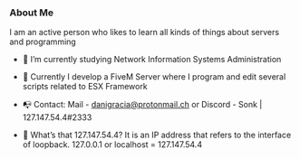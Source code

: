 ### About Me
I am an active person who likes to learn all kinds of things about servers and programming
- 🌱 I’m currently studying Network Information Systems Administration 
- 🔭 Currently I develop a FiveM Server where I program and edit several scripts related to ESX Framework 
- 📭 Contact: Mail - danigracia@protonmail.ch or Discord - Sonk | 127.147.54.4#2333

- 💬 What’s that 127.147.54.4?
      It is an IP address that refers to the interface of loopback. 127.0.0.1 or localhost = 127.147.54.4
<!--
**Sonklol/Sonklol** is a ✨ _special_ ✨ repository because its `README.md` (this file) appears on your GitHub profile.

Here are some ideas to get you started:

- 🔭 I’m currently working on ...
- 🌱 I’m currently learning ...
- 👯 I’m looking to collaborate on ...
- 🤔 I’m looking for help with ...
- 💬 Ask me about ...
- 📫 How to reach me: ...
- 😄 Pronouns: ...
- ⚡ Fun fact: ...
-->
